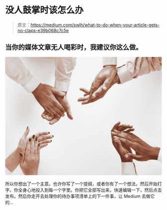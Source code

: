 # 没人鼓掌时该怎么办

> 原文：<https://medium.com/swlh/what-to-do-when-your-article-gets-no-claps-e39b068c7c5e>

## 当你的媒体文章无人喝彩时，我建议你这么做。

![](img/6e6692c702a854df7ec7bb3358661fdf.png)

所以你想出了一个主意。也许你写了一个提纲，或者你有了一个想法，然后开始打字。你全身心地投入到每一个字里。你把它全部写出来，快速编辑一下，然后点击发布。然后你走开去处理你的待办事项清单上的下一件事，让 Medium 去做它的…